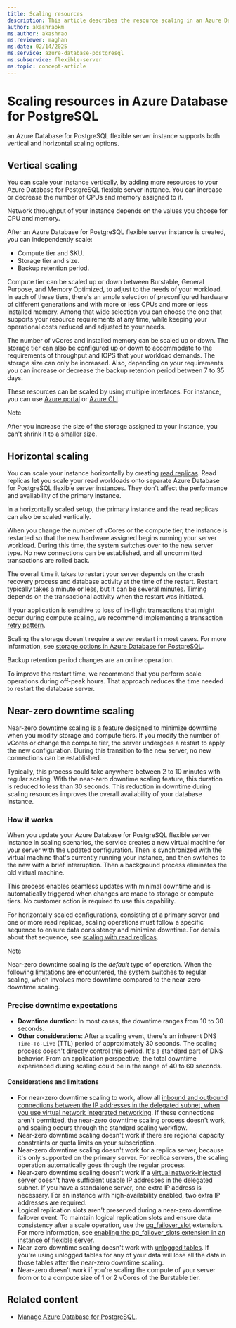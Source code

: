 ```yaml
---
title: Scaling resources
description: This article describes the resource scaling in an Azure Database for PostgreSQL flexible server instance.
author: akashraokm
ms.author: akashrao
ms.reviewer: maghan
ms.date: 02/14/2025
ms.service: azure-database-postgresql
ms.subservice: flexible-server
ms.topic: concept-article
---
```


# Scaling resources in Azure Database for PostgreSQL 

an Azure Database for PostgreSQL flexible server instance supports both vertical and horizontal scaling options.

## Vertical scaling

You can scale your instance vertically, by adding more resources to your Azure Database for PostgreSQL flexible server instance. You can increase or decrease the number of CPUs and memory assigned to it.

Network throughput of your instance depends on the values you choose for CPU and memory.

After an Azure Database for PostgreSQL flexible server instance is created, you can independently scale:

- Compute tier and SKU.
- Storage tier and size.
- Backup retention period.

Compute tier can be scaled up or down between Burstable, General Purpose, and Memory Optimized, to adjust to the needs of your workload. In each of these tiers, there's an ample selection of preconfigured hardware of different generations and with more or less CPUs and more or less installed memory. Among that wide selection you can choose the one that supports your resource requirements at any time, while keeping your operational costs reduced and adjusted to your needs.

The number of vCores and installed memory can be scaled up or down. The storage tier can also be configured up or down to accommodate to the requirements of throughput and IOPS that your workload demands. The storage size can only be increased. Also, depending on your requirements you can increase or decrease the backup retention period between 7 to 35 days.

These resources can be scaled by using multiple interfaces. For instance, you can use [Azure portal](quickstart-create-server.md) or [Azure CLI](quickstart-create-server.md).

> [!NOTE]
> After you increase the size of the storage assigned to your instance, you can't shrink it to a smaller size.

## Horizontal scaling

You can scale your instance horizontally by creating [read replicas](concepts-read-replicas.md). Read replicas let you scale your read workloads onto separate Azure Database for PostgreSQL flexible server instances. They don't affect the performance and availability of the primary instance.

In a horizontally scaled setup, the primary instance and the read replicas can also be scaled vertically.

When you change the number of vCores or the compute tier, the instance is restarted so that the new hardware assigned begins running your server workload. During this time, the system switches over to the new server type. No new connections can be established, and all uncommitted transactions are rolled back.

The overall time it takes to restart your server depends on the crash recovery process and database activity at the time of the restart. Restart typically takes a minute or less, but it can be several minutes. Timing depends on the transactional activity when the restart was initiated.

If your application is sensitive to loss of in-flight transactions that might occur during compute scaling, we recommend implementing a transaction [retry pattern](../single-server/concepts-connectivity.md#handling-transient-errors).

Scaling the storage doesn't require a server restart in most cases. For more information, see [storage options in Azure Database for PostgreSQL](concepts-scaling-resources.md).

Backup retention period changes are an online operation.

To improve the restart time, we recommend that you perform scale operations during off-peak hours. That approach reduces the time needed to restart the database server.

## Near-zero downtime scaling

Near-zero downtime scaling is a feature designed to minimize downtime when you modify storage and compute tiers. If you modify the number of vCores or change the compute tier, the server undergoes a restart to apply the new configuration. During this transition to the new server, no new connections can be established.

Typically, this process could take anywhere between 2 to 10 minutes with regular scaling. With the near-zero downtime scaling feature, this duration is reduced to less than 30 seconds. This reduction in downtime during scaling resources improves the overall availability of your database instance. 

### How it works

When you update your Azure Database for PostgreSQL flexible server instance in scaling scenarios, the service creates a new virtual machine for your server with the updated configuration. Then is synchronized with the virtual machine that's currently running your instance, and then switches to the new with a brief interruption. Then a background process eliminates the old virtual machine. 

This process enables seamless updates with minimal downtime and is automatically triggered when changes are made to storage or compute tiers. No customer action is required to use this capability.

For horizontally scaled configurations, consisting of a primary server and one or more read replicas, scaling operations must follow a specific sequence to ensure data consistency and minimize downtime. For details about that sequence, see [scaling with read replicas](concepts-read-replicas.md#scale).

> [!NOTE]
> Near-zero downtime scaling is the _default_ type of operation. When the following [limitations](#considerations-and-limitations) are encountered, the system switches to regular scaling, which involves more downtime compared to the near-zero downtime scaling.

### Precise downtime expectations

* **Downtime duration**: In most cases, the downtime ranges from 10 to 30 seconds.
* **Other considerations**: After a scaling event, there's an inherent DNS `Time-To-Live` (TTL) period of approximately 30 seconds. The scaling process doesn't directly control this period. It's a standard part of DNS behavior. From an application perspective, the total downtime experienced during scaling could be in the range of 40 to 60 seconds.

#### Considerations and limitations

- For near-zero downtime scaling to work, allow all [inbound and outbound connections between the IP addresses in the delegated subnet, when you use virtual network integrated networking](concepts-networking-private.md#virtual-network-concepts). If these connections aren't permitted, the near-zero downtime scaling process doesn't work, and scaling occurs through the standard scaling workflow.
- Near-zero downtime scaling doesn't work if there are regional capacity constraints or quota limits on your subscription.
- Near-zero downtime scaling doesn't work for a replica server, because it's only supported on the primary server. For replica servers, the scaling operation automatically goes through the regular process.
- Near-zero downtime scaling doesn't work if a [virtual network-injected server](concepts-networking-private.md#virtual-network-concepts) doesn't have sufficient usable IP addresses in the delegated subnet. If you have a standalone server, one extra IP address is necessary. For an instance with high-availability enabled, two extra IP addresses are required.
- Logical replication slots aren't preserved during a near-zero downtime failover event. To maintain logical replication slots and ensure data consistency after a scale operation, use the [pg_failover_slot](https://github.com/EnterpriseDB/pg_failover_slots) extension. For more information, see [enabling the pg_failover_slots extension in an instance of flexible server](../extensions/concepts-extensions-considerations.md#pg_failover_slots).
- Near-zero downtime scaling doesn't work with [unlogged tables](https://www.postgresql.org/docs/current/sql-createtable.html#SQL-CREATETABLE-UNLOGGED). If you're using unlogged tables for any of your data will lose all the data in those tables after the near-zero downtime scaling.
- Near-zero doesn't work if you're scaling the compute of your server from or to a compute size of 1 or 2 vCores of the Burstable tier. 

## Related content

- [Manage Azure Database for PostgreSQL](how-to-manage-server-portal.md).
